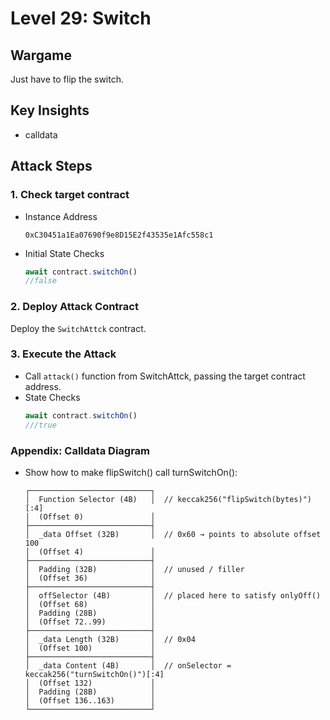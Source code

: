 # Level 29: Switch

## Wargame
Just have to flip the switch. 

## Key Insights
- calldata

## Attack Steps

### 1. Check target contract
- Instance Address
    ```
    0xC30451a1Ea07690f9e8D15E2f43535e1Afc558c1
    ```

- Initial State Checks
    ```javascript
    await contract.switchOn()
    //false
    ```

### 2. Deploy Attack Contract
Deploy the `SwitchAttck` contract.

### 3. Execute the Attack
- Call `attack()` function from SwitchAttck, passing the target contract address.
- State Checks
    ```javascript
    await contract.switchOn()
    ///true
    ```

### Appendix: Calldata Diagram
- Show how to make flipSwitch() call turnSwitchOn():
    ```
    ┌───────────────────────────┐
    │  Function Selector (4B)   │  // keccak256("flipSwitch(bytes)")[:4]
    │  (Offset 0)               │
    ├───────────────────────────┤
    │  _data Offset (32B)       │  // 0x60 → points to absolute offset 100
    │  (Offset 4)               │
    ├───────────────────────────┤
    │  Padding (32B)            │  // unused / filler
    │  (Offset 36)              │
    ├───────────────────────────┤
    │  offSelector (4B)         │  // placed here to satisfy onlyOff()
    │  (Offset 68)              │
    │  Padding (28B)            │
    │  (Offset 72..99)          │
    ├───────────────────────────┤
    │  _data Length (32B)       │  // 0x04
    │  (Offset 100)             │
    ├───────────────────────────┤
    │  _data Content (4B)       │  // onSelector = keccak256("turnSwitchOn()")[:4]
    │  (Offset 132)             │
    │  Padding (28B)            │
    │  (Offset 136..163)        │
    └───────────────────────────┘
    ```